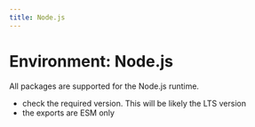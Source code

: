 ```yaml
---
title: Node.js
---
```


# Environment: Node.js

All packages are supported for the Node.js runtime.

- check the required version. This will be likely the LTS version
- the exports are ESM only
